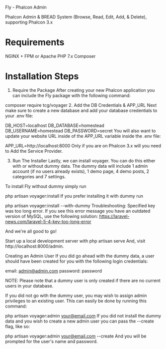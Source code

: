 Fly - Phalcon Admin

Phalcon Admin & BREAD System (Browse, Read, Edit, Add, & Delete), supporting Phalcon 3.x

# Requirements
NGINX + FPM or Apache
PHP 7.x
Composer

# Installation Steps
1. Require the Package
After creating your new Phalcon application you can include the Fly package with the following command:

composer require tcg/voyager
2. Add the DB Credentials & APP_URL
Next make sure to create a new database and add your database credentials to your .env file:

DB_HOST=localhost
DB_DATABASE=homestead
DB_USERNAME=homestead
DB_PASSWORD=secret
You will also want to update your website URL inside of the APP_URL variable inside the .env file:

APP_URL=http://localhost:8000
Only if you are on Phalcon 3.x will you need to Add the Service Provider.

3. Run The Installer
Lastly, we can install voyager. You can do this either with or without dummy data. The dummy data will include 1 admin account (if no users already exists), 1 demo page, 4 demo posts, 2 categories and 7 settings.

To install Fly without dummy simply run

php artisan voyager:install
If you prefer installing it with dummy run

php artisan voyager:install --with-dummy
Troubleshooting: Specified key was too long error. If you see this error message you have an outdated version of MySQL, use the following solution: https://laravel-news.com/laravel-5-4-key-too-long-error

And we're all good to go!

Start up a local development server with php artisan serve And, visit http://localhost:8000/admin.

Creating an Admin User
If you did go ahead with the dummy data, a user should have been created for you with the following login credentials:

email: admin@admin.com
password: password

NOTE: Please note that a dummy user is only created if there are no current users in your database.

If you did not go with the dummy user, you may wish to assign admin privileges to an existing user. This can easily be done by running this command:

php artisan voyager:admin your@email.com
If you did not install the dummy data and you wish to create a new admin user you can pass the --create flag, like so:

php artisan voyager:admin your@email.com --create
And you will be prompted for the user's name and password.
